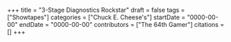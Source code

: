+++
title = "3-Stage Diagnostics Rockstar"
draft = false
tags = ["Showtapes"]
categories = ["Chuck E. Cheese's"]
startDate = "0000-00-00"
endDate = "0000-00-00"
contributors = ["The 64th Gamer"]
citations = []
+++
